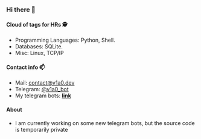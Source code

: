 ### Hi there 👋
#### Cloud of tags for HRs 🕵️

* Programming Languages: Python, Shell.
* Databases: SQLite.
* Misc: Linux, TCP/IP

#### Contact info 📫 

* Mail: [contact@v1a0.dev](mailto:contact@v1a0.dev) 
* Telegram: [@v1a0_bot](https://t.me/v1a0_bot)
* My telegram bots: [__link__](https://github.com/V1A0/Telegram-bots)

#### About

* I am currently working on some new telegram bots, but the source code is temporarily private
